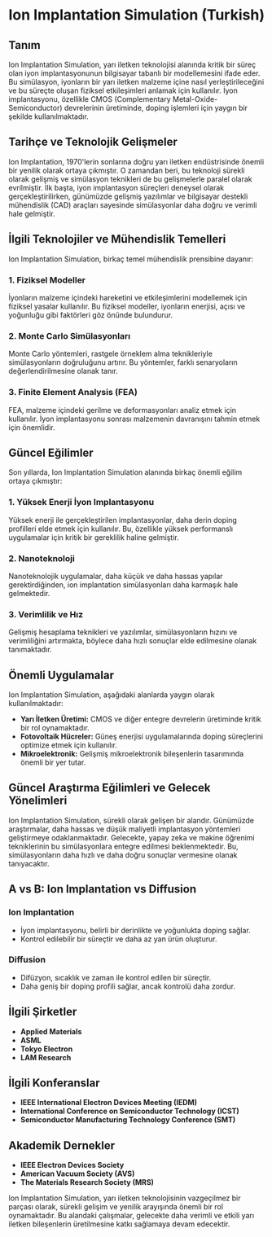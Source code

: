 # Ion Implantation Simulation (Turkish)

## Tanım

Ion Implantation Simulation, yarı iletken teknolojisi alanında kritik bir süreç olan iyon implantasyonunun bilgisayar tabanlı bir modellemesini ifade eder. Bu simülasyon, iyonların bir yarı iletken malzeme içine nasıl yerleştirileceğini ve bu süreçte oluşan fiziksel etkileşimleri anlamak için kullanılır. İyon implantasyonu, özellikle CMOS (Complementary Metal-Oxide-Semiconductor) devrelerinin üretiminde, doping işlemleri için yaygın bir şekilde kullanılmaktadır.

## Tarihçe ve Teknolojik Gelişmeler

Ion Implantation, 1970'lerin sonlarına doğru yarı iletken endüstrisinde önemli bir yenilik olarak ortaya çıkmıştır. O zamandan beri, bu teknoloji sürekli olarak gelişmiş ve simülasyon teknikleri de bu gelişmelerle paralel olarak evrilmiştir. İlk başta, iyon implantasyon süreçleri deneysel olarak gerçekleştirilirken, günümüzde gelişmiş yazılımlar ve bilgisayar destekli mühendislik (CAD) araçları sayesinde simülasyonlar daha doğru ve verimli hale gelmiştir.

## İlgili Teknolojiler ve Mühendislik Temelleri

Ion Implantation Simulation, birkaç temel mühendislik prensibine dayanır:

### 1. Fiziksel Modeller
İyonların malzeme içindeki hareketini ve etkileşimlerini modellemek için fiziksel yasalar kullanılır. Bu fiziksel modeller, iyonların enerjisi, açısı ve yoğunluğu gibi faktörleri göz önünde bulundurur.

### 2. Monte Carlo Simülasyonları
Monte Carlo yöntemleri, rastgele örneklem alma teknikleriyle simülasyonların doğruluğunu artırır. Bu yöntemler, farklı senaryoların değerlendirilmesine olanak tanır.

### 3. Finite Element Analysis (FEA)
FEA, malzeme içindeki gerilme ve deformasyonları analiz etmek için kullanılır. İyon implantasyonu sonrası malzemenin davranışını tahmin etmek için önemlidir.

## Güncel Eğilimler

Son yıllarda, Ion Implantation Simulation alanında birkaç önemli eğilim ortaya çıkmıştır:

### 1. Yüksek Enerji İyon Implantasyonu
Yüksek enerji ile gerçekleştirilen implantasyonlar, daha derin doping profilleri elde etmek için kullanılır. Bu, özellikle yüksek performanslı uygulamalar için kritik bir gereklilik haline gelmiştir.

### 2. Nanoteknoloji
Nanoteknolojik uygulamalar, daha küçük ve daha hassas yapılar gerektirdiğinden, ion implantation simülasyonları daha karmaşık hale gelmektedir.

### 3. Verimlilik ve Hız
Gelişmiş hesaplama teknikleri ve yazılımlar, simülasyonların hızını ve verimliliğini artırmakta, böylece daha hızlı sonuçlar elde edilmesine olanak tanımaktadır.

## Önemli Uygulamalar

Ion Implantation Simulation, aşağıdaki alanlarda yaygın olarak kullanılmaktadır:

- **Yarı İletken Üretimi:** CMOS ve diğer entegre devrelerin üretiminde kritik bir rol oynamaktadır.
- **Fotovoltaik Hücreler:** Güneş enerjisi uygulamalarında doping süreçlerini optimize etmek için kullanılır.
- **Mikroelektronik:** Gelişmiş mikroelektronik bileşenlerin tasarımında önemli bir yer tutar.

## Güncel Araştırma Eğilimleri ve Gelecek Yönelimleri

Ion Implantation Simulation, sürekli olarak gelişen bir alandır. Günümüzde araştırmalar, daha hassas ve düşük maliyetli implantasyon yöntemleri geliştirmeye odaklanmaktadır. Gelecekte, yapay zeka ve makine öğrenimi tekniklerinin bu simülasyonlara entegre edilmesi beklenmektedir. Bu, simülasyonların daha hızlı ve daha doğru sonuçlar vermesine olanak tanıyacaktır.

## A vs B: Ion Implantation vs Diffusion

### Ion Implantation
- İyon implantasyonu, belirli bir derinlikte ve yoğunlukta doping sağlar.
- Kontrol edilebilir bir süreçtir ve daha az yan ürün oluşturur.

### Diffusion
- Difüzyon, sıcaklık ve zaman ile kontrol edilen bir süreçtir.
- Daha geniş bir doping profili sağlar, ancak kontrolü daha zordur.

## İlgili Şirketler

- **Applied Materials**
- **ASML**
- **Tokyo Electron**
- **LAM Research**

## İlgili Konferanslar

- **IEEE International Electron Devices Meeting (IEDM)**
- **International Conference on Semiconductor Technology (ICST)**
- **Semiconductor Manufacturing Technology Conference (SMT)**

## Akademik Dernekler

- **IEEE Electron Devices Society**
- **American Vacuum Society (AVS)**
- **The Materials Research Society (MRS)**

Ion Implantation Simulation, yarı iletken teknolojisinin vazgeçilmez bir parçası olarak, sürekli gelişim ve yenilik arayışında önemli bir rol oynamaktadır. Bu alandaki çalışmalar, gelecekte daha verimli ve etkili yarı iletken bileşenlerin üretilmesine katkı sağlamaya devam edecektir.